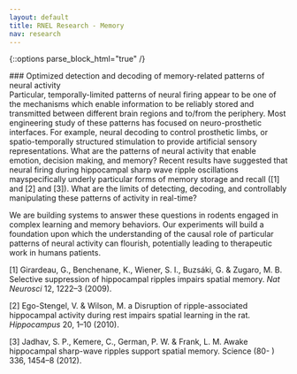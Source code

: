 ```yaml
---
layout: default
title: RNEL Research - Memory
nav: research
---
```


{::options parse_block_html="true" /}

<div class="well">
### Optimized detection and decoding of memory-related patterns of neural activity

<div class="lead">
Particular, temporally-limited patterns of neural firing appear to be one of
the mechanisms which enable information to be reliably stored and transmitted
between different brain regions and to/from the periphery. Most engineering
study of these patterns has focused on neuro-prosthetic interfaces. For
example, neural decoding to control prosthetic limbs, or spatio-temporally structured
stimulation to provide artificial sensory representations. What are the patterns of neural
activity that enable emotion, decision making, and memory? Recent results have suggested that
neural firing during hippocampal sharp wave ripple oscillations mayspecifically underly
particular forms of memory storage and recall ([1] and [2] and [3]).  What are the limits of
detecting, decoding, and controllably manipulating these patterns of activity in real-time?

We are building systems to answer these questions in rodents engaged in complex
learning and memory behaviors. Our experiments will build a foundation upon
which the understanding of the causal role of particular patterns of neural
activity can flourish, potentially leading to therapeutic work in humans
patients.

[1] Girardeau, G., Benchenane, K., Wiener, S. I., Buzsáki, G. & Zugaro, M. B.
Selective suppression of hippocampal ripples impairs spatial memory. _Nat
Neurosci_ 12, 1222–3 (2009).

[2] Ego-Stengel, V. & Wilson, M. a Disruption of ripple-associated hippocampal
activity during rest impairs spatial learning in the rat. _Hippocampus_ 20, 1–10
(2010).

[3] Jadhav, S. P., Kemere, C., German, P. W. & Frank, L. M. Awake hippocampal
sharp-wave ripples support spatial memory. Science (80- ) 336, 1454–8 (2012).
</div>
</div>
